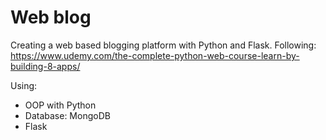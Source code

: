 # Web blog

Creating a web based blogging platform with Python and Flask.
Following: https://www.udemy.com/the-complete-python-web-course-learn-by-building-8-apps/

Using:
- OOP with Python
- Database: MongoDB
- Flask
